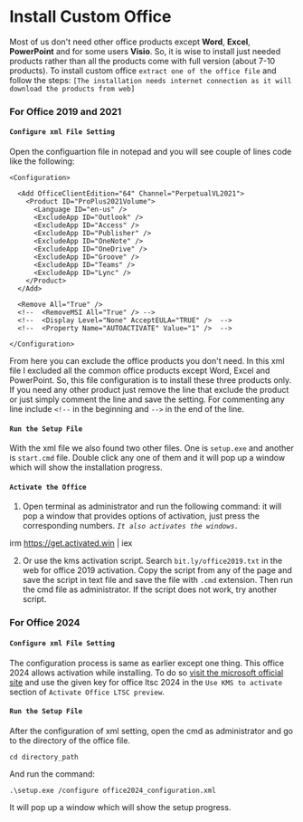 # Install Custom Office
Most of us don't need other office products except **Word**, **Excel**, **PowerPoint** and for some users **Visio**. So, it is wise to install just needed products rather than all the products come with full version (about 7-10 products). To install custom office `extract one of the office file` and follow the steps:
`[The installation needs internet connection as it will download the products from web]`
### **For Office 2019 and 2021**
#### **`Configure xml File Setting`**
Open the configuartion file in notepad and you will see couple of lines code like the following:
```
<Configuration>

  <Add OfficeClientEdition="64" Channel="PerpetualVL2021">
    <Product ID="ProPlus2021Volume">
      <Language ID="en-us" />
      <ExcludeApp ID="Outlook" />
      <ExcludeApp ID="Access" />
      <ExcludeApp ID="Publisher" />
      <ExcludeApp ID="OneNote" />
      <ExcludeApp ID="OneDrive" />
      <ExcludeApp ID="Groove" />
      <ExcludeApp ID="Teams" />
      <ExcludeApp ID="Lync" />
    </Product>
  </Add>

  <Remove All="True" />
  <!--  <RemoveMSI All="True" /> -->
  <!--  <Display Level="None" AcceptEULA="TRUE" />  -->
  <!--  <Property Name="AUTOACTIVATE" Value="1" />  -->

</Configuration>
```
From here you can exclude the office products you don't need. In this xml file I excluded all the common office products except Word, Excel and PowerPoint. So, this file configuration is to install these three products only. If you need any other product just remove the line that exclude the product or just simply comment the line and save the setting. For commenting any line include `<!--` in the beginning and `-->` in the end of the line.

#### **`Run the Setup File`**
With the xml file we also found two other files. One is `setup.exe` and another is `start.cmd` file. Double click any one of them and it will pop up a window which will show the installation progress.

#### **`Activate the Office`**
1. Open terminal as administrator and run the following command: it will pop a window that provides options of activation, just press the corresponding numbers. *`It also activates the windows.`*

  irm https://get.activated.win | iex

2. Or use the kms activation script. Search `bit.ly/office2019.txt` in the web for office 2019 activation. Copy the script from any of the page and save the script in text file and save the file with `.cmd` extension. Then run the cmd file as administrator. If the script does not work, try another script.

### **For Office 2024**
#### **`Configure xml File Setting`**
The configuration process is same as earlier except one thing. This office 2024 allows activation while installing. To do so [visit the microsoft official site](https://learn.microsoft.com/en-us/office/ltsc/preview/install-ltsc-preview) and use the given key for office ltsc 2024 in the `Use KMS to activate` section of `Activate Office LTSC preview`.
#### **`Run the Setup File`**
After the configuration of xml setting, open the cmd as administrator and go to the directory of the office file.

    cd directory_path

And run the command:

    .\setup.exe /configure office2024_configuration.xml

It will pop up a window which will show the setup progress.
